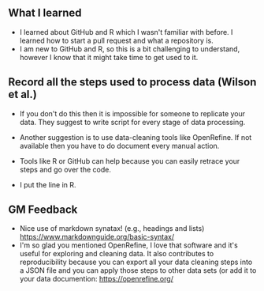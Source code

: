 ## What I learned
* I learned about GitHub and R which I wasn't familiar with before. I learned how to start a pull request and what a repository is.
* I am new to GitHub and R, so this is a bit challenging to understand, however I know that it might take time to get used to it. 

## Record all the steps used to process data (Wilson et al.) 
* If you don't do this then it is impossible for someone to replicate your data. They suggest to write script for every stage of data processing. 
* Another suggestion is to use data-cleaning tools like OpenRefine. If not available then you have to do document every manual action.  
* Tools like R or GitHub can help because you can easily retrace your steps and go over the code. 

* I put the line in R. 

## GM Feedback
* Nice use of markdown synatax! (e.g., headings and lists) https://www.markdownguide.org/basic-syntax/
* I'm so glad you mentioned OpenRefine, I love that software and it's useful for exploring and cleaning data. It also contributes to reproducibility because you can export all your data cleaning steps into a JSON file and you can apply those steps to other data sets (or add it to your data documention:  https://openrefine.org/

